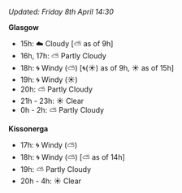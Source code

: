 *Updated: Friday 8th April 14:30*

**Glasgow**

* 15h: :cloud: Cloudy [:partly_sunny: as of 9h]
* 16h, 17h: :partly_sunny: Partly Cloudy
* 18h: :cyclone: Windy (:partly_sunny:) [:cyclone:(:sunny:) as of 9h, :sunny: as of 15h]
* 19h: :cyclone: Windy (:sunny:)
* 20h: :partly_sunny: Partly Cloudy
* 21h - 23h: :sunny: Clear
* 0h - 2h: :partly_sunny: Partly Cloudy

**Kissonerga**

* 17h: :cyclone: Windy (:partly_sunny:)
* 18h: :cyclone: Windy (:partly_sunny:) [:partly_sunny: as of 14h]
* 19h: :partly_sunny: Partly Cloudy
* 20h - 4h: :sunny: Clear
